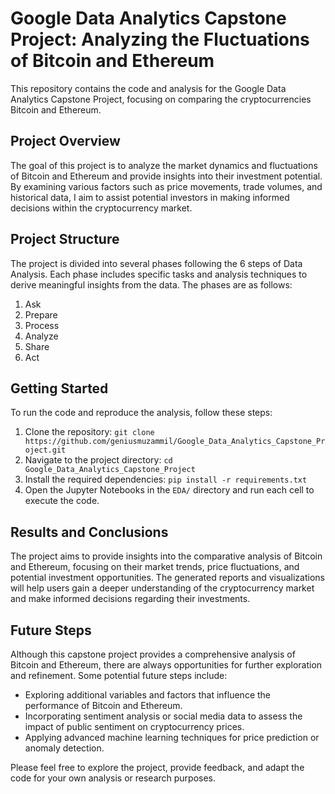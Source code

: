 # Google Data Analytics Capstone Project: Analyzing the Fluctuations of Bitcoin and Ethereum

This repository contains the code and analysis for the Google Data Analytics Capstone Project, focusing on comparing the cryptocurrencies Bitcoin and Ethereum.

## Project Overview
The goal of this project is to analyze the market dynamics and fluctuations of Bitcoin and Ethereum and provide insights into their investment potential. By examining various factors such as price movements, trade volumes, and historical data, I aim to assist potential investors in making informed decisions within the cryptocurrency market.

## Project Structure
The project is divided into several phases following the 6 steps of Data Analysis. Each phase includes specific tasks and analysis techniques to derive meaningful insights from the data. The phases are as follows:
1. Ask
2. Prepare
3. Process
4. Analyze
5. Share
6. Act

## Getting Started
To run the code and reproduce the analysis, follow these steps:
1. Clone the repository: `git clone https://github.com/geniusmuzammil/Google_Data_Analytics_Capstone_Project.git`
2. Navigate to the project directory: `cd Google_Data_Analytics_Capstone_Project`
3. Install the required dependencies: `pip install -r requirements.txt`
4. Open the Jupyter Notebooks in the `EDA/` directory and run each cell to execute the code.

## Results and Conclusions
The project aims to provide insights into the comparative analysis of Bitcoin and Ethereum, focusing on their market trends, price fluctuations, and potential investment opportunities. The generated reports and visualizations will help users gain a deeper understanding of the cryptocurrency market and make informed decisions regarding their investments.

## Future Steps
Although this capstone project provides a comprehensive analysis of Bitcoin and Ethereum, there are always opportunities for further exploration and refinement. Some potential future steps include:
- Exploring additional variables and factors that influence the performance of Bitcoin and Ethereum.
- Incorporating sentiment analysis or social media data to assess the impact of public sentiment on cryptocurrency prices.
- Applying advanced machine learning techniques for price prediction or anomaly detection.

Please feel free to explore the project, provide feedback, and adapt the code for your own analysis or research purposes.

